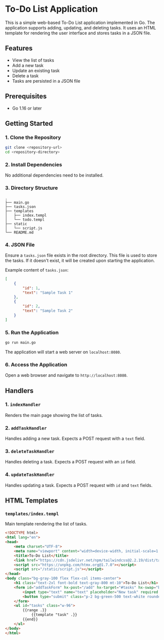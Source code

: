 
# To-Do List Application

This is a simple web-based To-Do List application implemented in Go. The application supports adding, updating, and deleting tasks. It uses an HTML template for rendering the user interface and stores tasks in a JSON file.

## Features

- View the list of tasks
- Add a new task
- Update an existing task
- Delete a task
- Tasks are persisted in a JSON file

## Prerequisites

- Go 1.16 or later

## Getting Started

### 1. Clone the Repository

```sh
git clone <repository-url>
cd <repository-directory>
```

### 2. Install Dependencies

No additional dependencies need to be installed.

### 3. Directory Structure

```
.
├── main.go
├── tasks.json
├── templates
│   ├── index.templ
│   └── todo.templ
├── static
│   └── script.js
└── README.md
```

### 4. JSON File

Ensure a `tasks.json` file exists in the root directory. This file is used to store the tasks. If it doesn't exist, it will be created upon starting the application.

Example content of `tasks.json`:
```json
[
    {
        "id": 1,
        "text": "Sample Task 1"
    },
    {
        "id": 2,
        "text": "Sample Task 2"
    }
]
```

### 5. Run the Application

```sh
go run main.go
```

The application will start a web server on `localhost:8080`.

### 6. Access the Application

Open a web browser and navigate to `http://localhost:8080`.

## Handlers

### 1. `indexHandler`

Renders the main page showing the list of tasks.

### 2. `addTaskHandler`

Handles adding a new task. Expects a POST request with a `text` field.

### 3. `deleteTaskHandler`

Handles deleting a task. Expects a POST request with an `id` field.

### 4. `updateTaskHandler`

Handles updating a task. Expects a POST request with `id` and `text` fields.

## HTML Templates

### `templates/index.templ`

Main template rendering the list of tasks.

```html
<!DOCTYPE html>
<html lang="en">
<head>
    <meta charset="UTF-8">
    <meta name="viewport" content="width=device-width, initial-scale=1.0">
    <title>To-Do List</title>
    <link href="https://cdn.jsdelivr.net/npm/tailwindcss@2.2.19/dist/tailwind.min.css" rel="stylesheet">
    <script src="https://unpkg.com/htmx.org@1.7.0"></script>
    <script src="/static/script.js"></script>
</head>
<body class="bg-gray-100 flex flex-col items-center">
    <h1 class="text-2xl font-bold text-gray-800 mt-10">To-Do List</h1>
    <form id="addTaskForm" hx-post="/add" hx-target="#tasks" hx-swap="beforeend" class="my-6">
        <input type="text" name="text" placeholder="New task" required class="p-2 border border-gray-300 rounded">
        <button type="submit" class="p-2 bg-green-500 text-white rounded hover:bg-green-600">Add Task</button>
    </form>
    <ul id="tasks" class="w-96">
        {{range .}}
            {{template "task" .}}
        {{end}}
    </ul>
</body>
</html>
```
